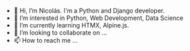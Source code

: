 - 👋 Hi, I’m Nicolás. I'm a Python and Django developer.
- 👀 I’m interested in Python, Web Development, Data Science
- 🌱 I’m currently learning HTMX, Alpine.js.
- 💞️ I’m looking to collaborate on ...
- 📫 How to reach me ...

<!---
nicoferreira90/nicoferreira90 is a ✨ special ✨ repository because its `README.md` (this file) appears on your GitHub profile.
You can click the Preview link to take a look at your changes.
--->
